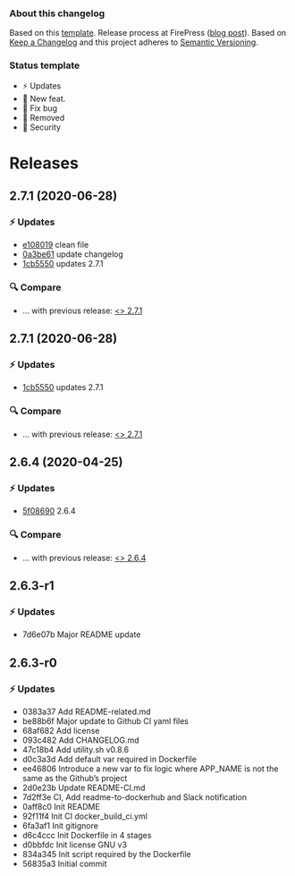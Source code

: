 ### About this changelog

Based on this [template](https://gist.github.com/pascalandy/af709db02d3fe132a3e6f1c11b934fe4). Release process at FirePress ([blog post](https://firepress.org/en/software-and-ghost-updates/)). Based on [Keep a Changelog](https://keepachangelog.com/en/1.0.0/) and this project adheres to [Semantic Versioning](https://semver.org/spec/v2.0.0.html).

### Status template

- ⚡️ Updates
- 🚀 New feat.
- 🐛 Fix bug
- 🛑 Removed
- 🔑 Security

# Releases

## 2.7.1 (2020-06-28)
### ⚡️ Updates
- [e108019](https://github.com/firepress-org/resilio/commit/e108019) clean file
- [0a3be61](https://github.com/firepress-org/resilio/commit/0a3be61) update changelog
- [1cb5550](https://github.com/firepress-org/resilio/commit/1cb5550) updates 2.7.1

### 🔍 Compare
- ... with previous release: [ <> 2.7.1](https://github.com/firepress-org/resilio/compare/...2.7.1)

## 2.7.1 (2020-06-28)
### ⚡️ Updates
- [1cb5550](https://github.com/firepress-org/resilio/commit/1cb5550) updates 2.7.1

### 🔍 Compare
- ... with previous release: [ <> 2.7.1](https://github.com/firepress-org/resilio/compare/...2.7.1)

## 2.6.4 (2020-04-25)
### ⚡️ Updates
- [5f08690](https://github.com/firepress-org/resilio/commit/5f08690) 2.6.4

### 🔍 Compare
- ... with previous release: [ <> 2.6.4](https://github.com/firepress-org/resilio/compare/...2.6.4)

## 2.6.3-r1
### ⚡️ Updates
- 7d6e07b Major README update

## 2.6.3-r0
### ⚡️ Updates
- 0383a37 Add README-related.md
- be88b6f Major update to Github CI yaml files
- 68af682 Add license
- 093c482 Add CHANGELOG.md
- 47c18b4 Add utility.sh v0.8.6
- d0c3a3d Add default var required in Dockerfile
- ee46806 Introduce a new var to fix logic where APP_NAME is not the same as the Github’s project
- 2d0e23b Update README-CI.md
- 7d2ff3e CI, Add readme-to-dockerhub and Slack notification
- 0aff8c0 Init README
- 92f11f4 Init CI docker_build_ci.yml
- 6fa3af1 Init gitignore
- d6c4ccc Init Dockerfile in 4 stages
- d0bbfdc Init license GNU v3
- 834a345 Init script required by the Dockerfile
- 56835a3 Initial commit 
